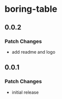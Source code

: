 # boring-table

## 0.0.2

### Patch Changes

- add readme and logo

## 0.0.1

### Patch Changes

- initial release
